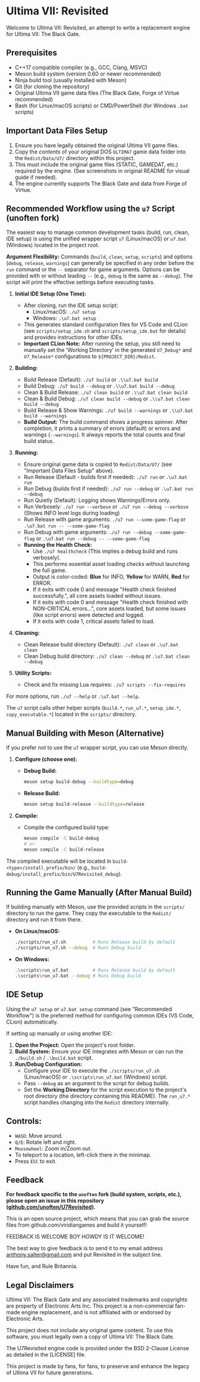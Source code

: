 # Ultima VII: Revisited


Welcome to Ultima VII: Revisited, an attempt to write a replacement engine for Ultima VII: The Black Gate.

## Prerequisites

- C++17 compatible compiler (e.g., GCC, Clang, MSVC)
- Meson build system (version 0.60 or newer recommended)
- Ninja build tool (usually installed with Meson)
- Git (for cloning the repository)
- Original Ultima VII game data files (The Black Gate, Forge of Virtue recommended)
- Bash (for Linux/macOS scripts) or CMD/PowerShell (for Windows `.bat` scripts)

## Important Data Files Setup

1.  Ensure you have legally obtained the original Ultima VII game files.
2.  Copy the _contents_ of your original DOS `ULTIMA7` game data folder into the `Redist/Data/U7/` directory within this project.
3.  This must include the original game files (STATIC, GAMEDAT, etc.) required by the engine. (See screenshots in original README for visual guide if needed).
4.  The engine currently supports The Black Gate and data from Forge of Virtue.

## Recommended Workflow using the `u7` Script (unoften fork)

The easiest way to manage common development tasks (build, run, clean, IDE setup) is using the unified wrapper script `u7` (Linux/macOS) or `u7.bat` (Windows) located in the project root.

**Argument Flexibility:** Commands (`build`, `clean`, `setup`, `scripts`) and options (`debug`, `release`, `warnings`) can generally be specified in any order before the `run` command or the `--` separator for game arguments. Options can be provided with or without leading `--` (e.g., `debug` is the same as `--debug`). The script will print the effective settings before executing tasks.

1.  **Initial IDE Setup (One Time):**
    *   After cloning, run the IDE setup script:
        *   Linux/macOS: `./u7 setup`
        *   Windows: `.\u7.bat setup`
    *   This generates standard configuration files for VS Code and CLion (see `scripts/setup_ide.sh` and `scripts/setup_ide.bat` for details) and provides instructions for other IDEs.
    *   **Important CLion Note:** After running the setup, you still need to manually set the 'Working Directory' in the generated `U7_Debug*` and `U7_Release*` configurations to `${PROJECT_DIR}/Redist`.

2.  **Building:**
    *   Build Release (Default): `./u7 build` or `.\\u7.bat build`
    *   Build Debug: `./u7 build --debug` or `.\\u7.bat build --debug`
    *   Clean & Build Release: `./u7 clean build` or `.\\u7.bat clean build`
    *   Clean & Build Debug: `./u7 clean build --debug` or `.\\u7.bat clean build --debug`
    *   Build Release & Show Warnings: `./u7 build --warnings` or `.\\u7.bat build --warnings`
    *   **Build Output:** The build command shows a progress spinner. After completion, it prints a summary of errors (default) or errors and warnings (`--warnings`). It always reports the total counts and final build status.

3.  **Running:**
    *   Ensure original game data is copied to `Redist/Data/U7/` (see "Important Data Files Setup" above).
    *   Run Release (Default - builds first if needed): `./u7 run` or `.\u7.bat run`
    *   Run Debug (builds first if needed): `./u7 run --debug` or `.\u7.bat run --debug`
    *   Run Quietly (Default): Logging shows Warnings/Errors only.
    *   Run Verbosely: `./u7 run --verbose` or `./u7 run --debug --verbose` (Shows INFO level logs during loading)
    *   Run Release with game arguments: `./u7 run --some-game-flag` or `.\u7.bat run -- --some-game-flag`
    *   Run Debug with game arguments: `./u7 run --debug --some-game-flag` or `.\u7.bat run --debug -- --some-game-flag`
    *   **Running the Health Check:**
        *   Use `./u7 healthcheck` (This implies a debug build and runs verbosely).
        *   This performs essential asset loading checks without launching the full game.
        *   Output is color-coded: **Blue** for INFO, **Yellow** for WARN, **Red** for ERROR.
        *   If it exits with code 0 and message "Health check finished successfully.", all core assets loaded without issues.
        *   If it exits with code 0 and message "Health check finished with NON-CRITICAL errors...", core assets loaded, but some issues (like script errors) were detected and logged.
        *   If it exits with code 1, critical assets failed to load.

4.  **Cleaning:**
    *   Clean Release build directory (Default): `./u7 clean` or `.\u7.bat clean`
    *   Clean Debug build directory: `./u7 clean --debug` or `.\u7.bat clean --debug`

5.  **Utility Scripts:**
    *   Check and fix missing Lua requires: `./u7 scripts --fix-requires`

For more options, run `./u7 --help` or `.\u7.bat --help`.

The `u7` script calls other helper scripts (`build.*`, `run_u7.*`, `setup_ide.*`, `copy_executable.*`) located in the `scripts/` directory.

## Manual Building with Meson (Alternative)

If you prefer not to use the `u7` wrapper script, you can use Meson directly.

1.  **Configure (choose one):**
    *   **Debug Build:**
        ```bash
        meson setup build-debug --buildtype=debug
        ```
    *   **Release Build:**
        ```bash
        meson setup build-release --buildtype=release
        ```

2.  **Compile:**
    *   Compile the configured build type:
        ```bash
        meson compile -C build-debug
        # or
        meson compile -C build-release
        ```

The compiled executable will be located in `build-<type>/install_prefix/bin/` (e.g., `build-debug/install_prefix/bin/U7Revisited_debug`).

## Running the Game Manually (After Manual Build)

If building manually with Meson, use the provided scripts in the `scripts/` directory to run the game. They copy the executable to the `Redist/` directory and run it from there.

*   **On Linux/macOS:**
    ```bash
    ./scripts/run_u7.sh          # Runs Release build by default
    ./scripts/run_u7.sh --debug  # Runs Debug build
    ```
*   **On Windows:**
    ```bash
    .\scripts\run_u7.bat         # Runs Release build by default
    .\scripts\run_u7.bat --debug # Runs Debug build
    ```

## IDE Setup

Using the `u7 setup` or `u7.bat setup` command (see "Recommended Workflow") is the preferred method for configuring common IDEs (VS Code, CLion) automatically.

If setting up manually or using another IDE:

1.  **Open the Project:** Open the project's root folder.
2.  **Build System:** Ensure your IDE integrates with Meson or can run the `./build.sh` / `.\build.bat` script.
3.  **Run/Debug Configuration:**
    *   Configure your IDE to execute the `./scripts/run_u7.sh` (Linux/macOS) or `.\scripts\run_u7.bat` (Windows) script.
    *   Pass `--debug` as an argument to the script for debug builds.
    *   Set the **Working Directory** for the script execution to the project's root directory (the directory containing this README). The `run_u7.*` script handles changing into the `Redist` directory internally.

## Controls:

- `WASD`:  Move around.
- `Q/E`:  Rotate left and right.
- `Mousewheel`:  Zoom in/Zoom out.
- To teleport to a location, left-click there in the minimap.
- Press `ESC` to exit.

## Feedback

**For feedback specific to the `unoften` fork (build system, scripts, etc.), please open an issue in this repository ([github.com/unoften/U7Revisited](https://github.com/unoften/U7Revisited)).**

This is an open source project, which means that you can grab the source files from github.com/viridiangames and build it yourself!

FEEDBACK IS WELCOME BOY HOWDY IS IT WELCOME!

The best way to give feedback is to send it to my email address anthony.salter@gmail.com and put Revisited in the subject line.

Have fun, and Rule Britannia.

## Legal Disclaimers

Ultima VII: The Black Gate and any associated trademarks and copyrights are property of Electronic Arts Inc. This project is a non-commercial fan-made engine replacement, and is not affiliated with or endorsed by Electronic Arts.

This project does not include any original game content. To use this software, you must legally own a copy of Ultima VII: The Black Gate.

The U7Revisited engine code is provided under the BSD 2-Clause License as detailed in the [LICENSE] file.

This project is made by fans, for fans, to preserve and enhance the legacy of Ultima VII for future generations.
